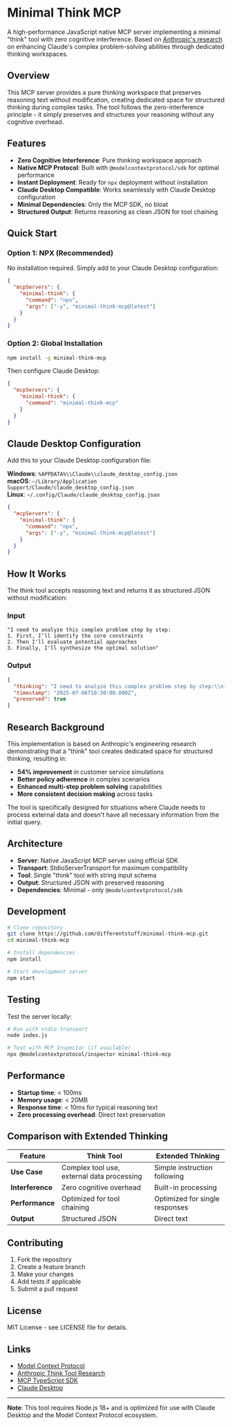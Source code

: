 # Minimal Think MCP

A high-performance JavaScript native MCP server implementing a minimal "think" tool with zero cognitive interference. Based on [Anthropic's research](https://www.anthropic.com/engineering/claude-think-tool) on enhancing Claude's complex problem-solving abilities through dedicated thinking workspaces.

## Overview

This MCP server provides a pure thinking workspace that preserves reasoning text without modification, creating dedicated space for structured thinking during complex tasks. The tool follows the zero-interference principle - it simply preserves and structures your reasoning without any cognitive overhead.

## Features

- **Zero Cognitive Interference**: Pure thinking workspace approach
- **Native MCP Protocol**: Built with `@modelcontextprotocol/sdk` for optimal performance  
- **Instant Deployment**: Ready for `npx` deployment without installation
- **Claude Desktop Compatible**: Works seamlessly with Claude Desktop configuration
- **Minimal Dependencies**: Only the MCP SDK, no bloat
- **Structured Output**: Returns reasoning as clean JSON for tool chaining

## Quick Start

### Option 1: NPX (Recommended)

No installation required. Simply add to your Claude Desktop configuration:

```json
{
  "mcpServers": {
    "minimal-think": {
      "command": "npx",
      "args": ["-y", "minimal-think-mcp@latest"]
    }
  }
}
```

### Option 2: Global Installation

```bash
npm install -g minimal-think-mcp
```

Then configure Claude Desktop:

```json
{
  "mcpServers": {
    "minimal-think": {
      "command": "minimal-think-mcp"
    }
  }
}
```

## Claude Desktop Configuration

Add this to your Claude Desktop configuration file:

**Windows**: `%APPDATA%\\Claude\\claude_desktop_config.json`  
**macOS**: `~/Library/Application Support/Claude/claude_desktop_config.json`  
**Linux**: `~/.config/Claude/claude_desktop_config.json`

```json
{
  "mcpServers": {
    "minimal-think": {
      "command": "npx", 
      "args": ["-y", "minimal-think-mcp@latest"]
    }
  }
}
```

## How It Works

The think tool accepts reasoning text and returns it as structured JSON without modification:

### Input
```text
"I need to analyze this complex problem step by step:
1. First, I'll identify the core constraints
2. Then I'll evaluate potential approaches  
3. Finally, I'll synthesize the optimal solution"
```

### Output
```json
{
  "thinking": "I need to analyze this complex problem step by step:\\n1. First, I'll identify the core constraints\\n2. Then I'll evaluate potential approaches\\n3. Finally, I'll synthesize the optimal solution",
  "timestamp": "2025-07-06T10:30:00.000Z",
  "preserved": true
}
```

## Research Background

This implementation is based on Anthropic's engineering research demonstrating that a "think" tool creates dedicated space for structured thinking, resulting in:

- **54% improvement** in customer service simulations
- **Better policy adherence** in complex scenarios  
- **Enhanced multi-step problem solving** capabilities
- **More consistent decision making** across tasks

The tool is specifically designed for situations where Claude needs to process external data and doesn't have all necessary information from the initial query.

## Architecture

- **Server**: Native JavaScript MCP server using official SDK
- **Transport**: StdioServerTransport for maximum compatibility
- **Tool**: Single "think" tool with string input schema
- **Output**: Structured JSON with preserved reasoning
- **Dependencies**: Minimal - only `@modelcontextprotocol/sdk`

## Development

```bash
# Clone repository
git clone https://github.com/differentstuff/minimal-think-mcp.git
cd minimal-think-mcp

# Install dependencies  
npm install

# Start development server
npm start
```

## Testing

Test the server locally:

```bash
# Run with stdio transport
node index.js

# Test with MCP Inspector (if available)
npx @modelcontextprotocol/inspector minimal-think-mcp
```

## Performance

- **Startup time**: < 100ms
- **Memory usage**: < 20MB 
- **Response time**: < 10ms for typical reasoning text
- **Zero processing overhead**: Direct text preservation

## Comparison with Extended Thinking

| Feature | Think Tool | Extended Thinking |
|---------|------------|-------------------|
| **Use Case** | Complex tool use, external data processing | Simple instruction following |
| **Interference** | Zero cognitive overhead | Built-in processing |  
| **Performance** | Optimized for tool chaining | Optimized for single responses |
| **Output** | Structured JSON | Direct text |

## Contributing

1. Fork the repository
2. Create a feature branch
3. Make your changes
4. Add tests if applicable  
5. Submit a pull request

## License

MIT License - see LICENSE file for details.

## Links

- [Model Context Protocol](https://modelcontextprotocol.io/)
- [Anthropic Think Tool Research](https://www.anthropic.com/engineering/claude-think-tool)
- [MCP TypeScript SDK](https://github.com/modelcontextprotocol/typescript-sdk)
- [Claude Desktop](https://claude.ai/desktop)

---

**Note**: This tool requires Node.js 18+ and is optimized for use with Claude Desktop and the Model Context Protocol ecosystem.
